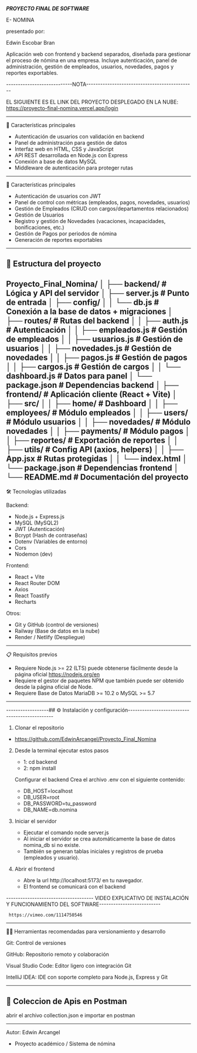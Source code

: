***********************PROYECTO FINAL DE SOFTWARE***********************

E- NOMINA

presentado por:

Edwin Escobar Bran

Aplicación web con frontend y backend separados, diseñada para gestionar el proceso de nómina en una empresa.
Incluye autenticación, panel de administración, gestión de empleados, usuarios, novedades, pagos y reportes exportables.

----------------------------NOTA----------------------------------------------

EL SIGUIENTE ES EL LINK DEL PROYECTO DESPLEGADO EN LA NUBE:
    https://proyecto-final-nomina.vercel.app/login
    
---------------------------------------------------------------------------------------------------------------------------------
🚀 Características principales 

- Autenticación de usuarios con validación en backend
- Panel de administración para gestión de datos
- Interfaz web en HTML, CSS y JavaScript
- API REST desarrollada en Node.js con Express
- Conexión a base de datos MySQL
- Middleware de autenticación para proteger rutas

---------------------------------------------------------------------------------------------------------------------------------
🚀 Características principales
- Autenticación de usuarios con JWT
- Panel de control con métricas (empleados, pagos, novedades, usuarios)
- Gestión de Empleados (CRUD con cargos/departamentos relacionados)
- Gestión de Usuarios
- Registro y gestión de Novedades (vacaciones, incapacidades, bonificaciones, etc.)
- Gestión de Pagos por periodos de nómina
- Generación de reportes exportables
-------------------------------------------------------------------------------------------
## 📂 Estructura del proyecto

Proyecto_Final_Nomina/
│
├── backend/                          # Lógica y API del servidor
│   ├── server.js                     # Punto de entrada
│   ├── config/
│   │   └── db.js                     # Conexión a la base de datos + migraciones
│   ├── routes/                       # Rutas del backend
│   │   ├── auth.js                   # Autenticación
│   │   ├── empleados.js              # Gestión de empleados
│   │   ├── usuarios.js               # Gestión de usuarios
│   │   ├── novedades.js              # Gestión de novedades
│   │   ├── pagos.js                  # Gestión de pagos
│   │   ├── cargos.js                 # Gestión de cargos
│   │   └── dashboard.js              # Datos para panel
│   └── package.json                  # Dependencias backend
│
├── frontend/                         # Aplicación cliente (React + Vite)
│   ├── src/
│   │   ├── home/                     # Dashboard
│   │   ├── employees/                # Módulo empleados
│   │   ├── users/                    # Módulo usuarios
│   │   ├── novedades/                # Módulo novedades
│   │   ├── payments/                 # Módulo pagos
│   │   ├── reportes/                 # Exportación de reportes
│   │   ├── utils/                    # Config API (axios, helpers)
│   │   ├── App.jsx                   # Rutas protegidas
│   │   └── index.html
│   └── package.json                  # Dependencias frontend
│
└── README.md                         # Documentación del proyecto
-------------------------------------------------------------------------------------------
🛠 Tecnologías utilizadas

Backend:
- Node.js + Express.js
- MySQL (MySQL2)
- JWT (Autenticación)
- Bcrypt (Hash de contraseñas)
- Dotenv (Variables de entorno)
- Cors
- Nodemon (dev)

Frontend:
- React + Vite
- React Router DOM
- Axios
- React Toastify
- Recharts

Otros:
- Git y GitHub (control de versiones)
- Railway (Base de datos en la nube)
- Render / Netlify (Despliegue)
-------------------------------------------------------------------------------------------
📋 Requisitos previos

- Requiere Node.js >= 22 (LTS) puede obtenerse fácilmente desde la página oficial https://nodejs.org/en
- Requiere el gestor de paquetes NPM que también puede ser obtenido desde la página oficial de Node.
- Requiere Base de Datos MariaDB >= 10.2 o MySQL >= 5.7

-------------------------------------------------------------------------------------------

------------------## ⚙️ Instalación y configuración----------------------------------------------

1. Clonar el repositorio
- https://github.com/EdwinArcangel/Proyecto_Final_Nomina

2. Desde la terminal ejecutar estos pasos
    - 1: cd backend
    - 2: npm install
   
    Configurar el backend
    Crea el archivo .env con el siguiente contenido:
   - DB_HOST=localhost
   - DB_USER=root
   - DB_PASSWORD=tu_password
   - DB_NAME=db.nomina

3. Iniciar el servidor
   - Ejecutar el comando node server.js
   - Al iniciar el servidor se crea automáticamente la base de datos nomina_db si no existe.
   - También se generan tablas iniciales y registros de prueba (empleados y usuario).

4. Abrir el frontend
   - Abre  la url http://localhost:5173/ en tu navegador.
   - El frontend se comunicará con el backend

------------------------------------- VIDEO EXPLICATIVO DE INSTALACIÓN Y FUNCIONAMIENTO DEL SOFTWARE--------------------------


     https://vimeo.com/1114750546
--------------------------------------------------------------------------------------------------------------------------------   
🧑‍💻 Herramientas recomendadas para versionamiento y desarrollo

Git: Control de versiones

GitHub: Repositorio remoto y colaboración

Visual Studio Code: Editor ligero con integración Git

IntelliJ IDEA: IDE con soporte completo para Node.js, Express y Git

---------------------------------------------------------------------------------------------------------------------------------

## 🧪 Coleccion de Apis en Postman

abrir el archivo  collection.json e importar en postman 

---------------------------------------------------------------------------------------------------------------------------------
Autor: Edwin Arcangel
- Proyecto académico / Sistema de nómina

